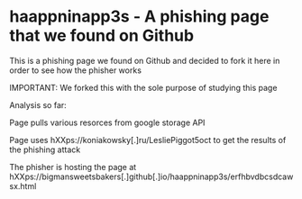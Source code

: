 # haappninapp3s - A phishing page that we found on Github

This is a phishing page we found on Github and decided to fork it here in order to see how the phisher works

IMPORTANT: We forked this with the sole purpose of studying this page


Analysis so far:

Page pulls various resorces from google storage API

Page uses hXXps://koniakowsky[.]ru/LesliePiggot5oct to get the results of the phishing attack

The phisher is hosting the page at hXXps://bigmansweetsbakers[.]github[.]io/haappninapp3s/erfhbvdbcsdcawsx.html


